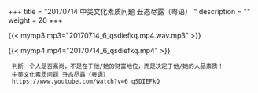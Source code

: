 +++
title = "20170714  中美文化素质问题 丑态尽露（粤语） "
description = ""
weight = 20
+++

{{< mymp3 mp3="20170714_6_qsdiefkq.mp4.wav.mp3" >}}

{{< mymp4 mp4="20170714_6_qsdiefkq.mp4" >}}

     判断一个人是否高尚，不是在于他/她的财富地位，而是决定于他/她的人品素质！ 
     中美文化素质问题 丑态尽露（粤语） 
     https://www.youtube.com/watch?v=6 qSDIEFkQ 

